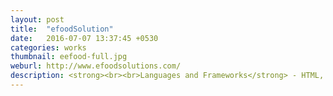 ```yaml
---
layout: post
title:  "efoodSolution"
date:   2016-07-07 13:37:45 +0530
categories: works
thumbnail: eefood-full.jpg
weburl: http://www.efoodsolutions.com/
description: <strong><br><br>Languages and Frameworks</strong> - HTML, CSS, JAVASCRIPT, JQUERY.<br><br><strong>Tools Used</strong> - PHOTOSHOP, ILLUSTRATOR, DREAMWEAVER, Sublimetext.
---
```

